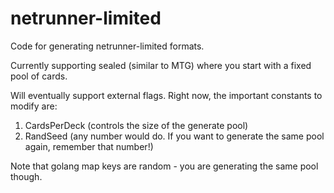 netrunner-limited
=================

Code for generating netrunner-limited formats. 

Currently supporting sealed (similar to MTG) where you start with a fixed pool 
of cards.

Will eventually support external flags.  Right now, the important constants to
modify are:

1. CardsPerDeck (controls the size of the generate pool)
2. RandSeed (any number would do. If you want to generate the same pool again, 
remember that number!)

Note that golang map keys are random - you are generating the same pool though.




